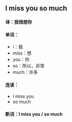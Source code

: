 ## I miss you so much

#### 译：我很想你

#### 单词：

- i：我
- miss：想
- you：你
- so：所以，非常
- much：许多

#### 连读：

- I miss you
- so much

#### 断词：I miss you / so much
